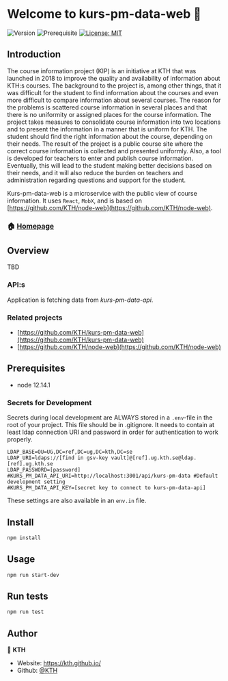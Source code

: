 # Welcome to kurs-pm-data-web 👋

![Version](https://img.shields.io/badge/version-0.1.0-blue.svg?cacheSeconds=2592000)
![Prerequisite](https://img.shields.io/badge/node-12.14.1-blue.svg)
[![License: MIT](https://img.shields.io/badge/License-MIT-yellow.svg)](#)

## Introduction

The course information project (KIP) is an initiative at KTH that was launched in 2018 to improve the quality and availability of information about KTH:s courses. The background to the project is, among other things, that it was difficult for the student to find information about the courses and even more difficult to compare information about several courses. The reason for the problems is scattered course information in several places and that there is no uniformity or assigned places for the course information. The project takes measures to consolidate course information into two locations and to present the information in a manner that is uniform for KTH. The student should find the right information about the course, depending on their needs. The result of the project is a public course site where the correct course information is collected and presented uniformly. Also, a tool is developed for teachers to enter and publish course information. Eventually, this will lead to the student making better decisions based on their needs, and it will also reduce the burden on teachers and administration regarding questions and support for the student.

Kurs-pm-data-web is a microservice with the public view of course information. It uses ```React```, ```MobX```, and is based on [https://github.com/KTH/node-web](https://github.com/KTH/node-web).

### 🏠 [Homepage](https://github.com/KTH/kurs-pm-data-web)

## Overview

TBD

### API:s

Application is fetching data from _kurs-pm-data-api_.

### Related projects

- [https://github.com/KTH/kurs-pm-data-web](https://github.com/KTH/kurs-pm-data-web)
- [https://github.com/KTH/node-web](https://github.com/KTH/node-web)

## Prerequisites

- node 12.14.1

### Secrets for Development

Secrets during local development are ALWAYS stored in a `.env`-file in the root of your project. This file should be in .gitignore. It needs to contain at least ldap connection URI and password in order for authentication to work properly.

```
LDAP_BASE=OU=UG,DC=ref,DC=ug,DC=kth,DC=se
LDAP_URI=ldaps://[find in gsv-key vault]@[ref].ug.kth.se@ldap.[ref].ug.kth.se
LDAP_PASSWORD=[password]
#KURS_PM_DATA_API_URI=http://localhost:3001/api/kurs-pm-data #Default development setting
#KURS_PM_DATA_API_KEY=[secret key to connect to kurs-pm-data-api]
```

These settings are also available in an `env.in` file.

## Install

```sh
npm install
```

## Usage

```sh
npm run start-dev
```

## Run tests

```sh
npm run test
```

## Author

👤 **KTH**

- Website: https://kth.github.io/
- Github: [@KTH](https://github.com/KTH)
